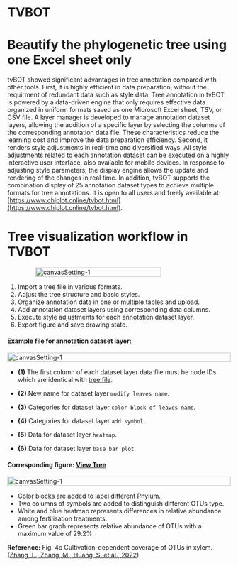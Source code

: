 # TVBOT
# Beautify the phylogenetic tree using one Excel sheet only

tvBOT showed significant advantages in tree annotation compared with other tools. First, it is highly efficient in data preparation, without the requirment of redundant data such as style data. Tree annotation in tvBOT is powered by a data-driven engine that only requires effective data organized in uniform formats saved as one Microsoft Excel sheet, TSV, or CSV file. A layer manager is developed to manage annotation dataset layers, allowing the addition of a specific layer by selecting the columns of the corresponding annotation data file. These characteristics reduce the learning cost and improve the data preparation efficiency. Second, it renders style adjustments in real-time and diversified ways. All style adjustments related to each annotation dataset can be executed on a highly interactive user interface, also available for mobile devices. In response to adjusting style parameters, the display engine allows the update and rendering of the changes in real time. In addition, tvBOT supports the combination display of 25 annotation dataset types to achieve multiple formats for tree annotations. It is open to all users and freely available at: [https://www.chiplot.online/tvbot.html](https://www.chiplot.online/tvbot.html).

# Tree visualization workflow in TVBOT

<p><div style="display:flex;justify-content: center;"><img src="https://1996xjm.github.io/tvbot/img/workflow.jpg" alt="canvasSetting-1" style="width:75%;" /></div></p>

1. Import a tree file in various formats.
2. Adjust the tree structure and basic styles.
3. Organize annotation data in one or multiple tables and upload.
4. Add annotation dataset layers using corresponding data columns.
5. Execute style adjustments for each annotation dataset layer.
6. Export figure and save drawing state.


#### Example file for annotation dataset layer:

<p><div style="display:flex;"><img src="https://1996xjm.github.io/tvbot/tree_annotation/img/exampleDatasetLayerFile.jpg" alt="canvasSetting-1" style="width:100%;" /></div></p>

- **(1)** The first column of each dataset layer data file must be node IDs which are identical with [tree file](https://1996xjm.github.io/chitree/user_interface/attribute_main/data.html).

- **(2)** New name for dataset layer `modify leaves name`.

- **(3)** Categories for dataset layer `color block of leaves name`.

- **(4)** Categories for dataset layer `add symbol`.

- **(5)** Data for dataset layer `heatmap`.

- **(6)** Data for dataset layer `base bar plot`.

#### Corresponding figure: [View Tree](https://www.chiplot.online/normalTree.html?originalJsonDataUri=/static/xiaochiPlot/gallery/normalTree/Fig4c-s41467-022-31113-w.json)

<p><div style="display:flex;"><img src="https://1996xjm.github.io/tvbot/tree_annotation/img/exampleTreeFigure.jpg" alt="canvasSetting-1" style="width:100%;" /></div></p>

- Color blocks are added to label different Phylum.
- Two columns of symbols are added to distinguish different OTUs type.
- White and blue heatmap represents differences in relative abundance among fertilisation treatments.
- Green bar graph represents relative abundance of OTUs with a maximum value of 29.2%.

**Reference:** Fig. 4c Cultivation-dependent coverage of OTUs in xylem. ([Zhang, L., Zhang, M., Huang, S. et al., 2022](https://doi.org/10.1038/s41467-022-31113-w))

